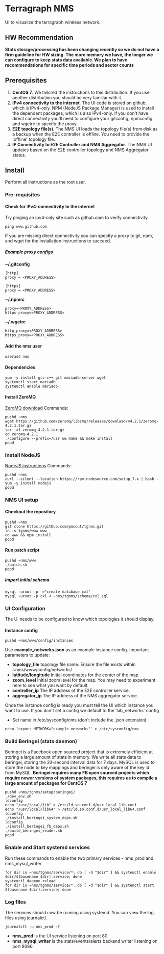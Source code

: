 # Terragraph NMS
UI to visualize the terragraph wireless network.

## HW Recommendation
**Stats storage/processing has been changing recently so we do not have a firm guideline for HW sizing. The more memory we have, the longer we can configure to keep stats data available. We plan to have recommendations for specific time periods and sector counts**

## Prerequisites
1. **CentOS 7**. We tailored the instructions to this distribution. If you use another distribution you should be very familiar with it.
2. **IPv4 connectivity to the internet**. The UI code is stored on github, which is IPv4-only. NPM (NodeJS Package Manager) is used to install the dependent packages, which is also IPv4-only. If you don't have direct connectivity you'll need to configure your gitconfig, npmconfig, and wgetrc to specify the proxy.
3. **E2E topology file(s)**. The NMS UI loads the topology file(s) from disk as a backup when the E2E controller is offline. You need to provide the 'offline' topology file.
4. **IP Connectivity to E2E Controller and NMS Aggregator**. The NMS UI updates based on the E2E controller topology and NMS Aggregator status.

## Install
Perform all instructions as the root user.
### Pre-requisites
#### Check for IPv4-connectivity to the internet
Try pinging an ipv4-only site such as github.com to verify connectivity.
```
ping www.github.com
```
If you are missing direct connectivity you can specify a proxy to git, npm, and wget for the installation instructions to succeed.
##### Example proxy configs
**~/.gitconfig**
```
[http]
proxy = <PROXY_ADDRESS>

[https]
proxy = <PROXY_ADDRESS>
```
**~/.npmrc**
```
proxy=<PROXY_ADDRESS>
https-proxy=<PROXY_ADDRESS>
```
**~/.wgetrc**
```
http_proxy=<PROXY_ADDRESS>
https_proxy=<PROXY_ADDRESS>
```
#### Add the nms user
```
useradd nms
```
#### Dependencies
```
yum -y install gcc-c++ git mariadb-server wget
systemctl start mariadb
systemctl enable mariadb
```
#### Install ZeroMQ
[ZeroMQ download](http://zeromq.org/intro:get-the-software)
Commands:
```
pushd ~nms
wget https://github.com/zeromq/libzmq/releases/download/v4.2.1/zeromq-4.2.1.tar.gz
tar -xf zeromq-4.2.1.tar.gz
cd zeromq-4.2.1
./configure --prefix=/usr && make && make install
popd
```
### Install NodeJS
[NodeJS instructions](https://nodejs.org/en/download/package-manager/#enterprise-linux-and-fedora)
Commands:
```
pushd ~nms
curl --silent --location https://rpm.nodesource.com/setup_7.x | bash -
yum -y install nodejs
popd
```
### NMS UI setup
#### Checkout the repository
```
pushd ~nms
git clone https://github.com/pmccut/tgnms.git
ln -s tgnms/www www
cd www && npm install
popd
```
#### Run patch script
```
pushd ~nms/www
./patch.sh
popd
```
##### Import initial schema
```
mysql -uroot -p -e"create database cxl"
mysql -uroot -p cxl < ~nms/tgnms/schema/cxl.sql
```
### UI Configuration
The UI needs to be configured to know which topologies it should display.
#### Instance config
```
pushd ~nms/www/config/instances
```
Use **example_networks.json** as an example instance config. Important parameters to update:
* **topology_file** topology file name. Ensure the file exists within ~nms/www/config/networks/
* **latitude/longitude** Initial coordinates for the center of the map.
* **zoom_level** Initial zoom level for the map. You may need to experiment here to see what you want by default.
* **controller_ip** The IP address of the E2E controller service.
* **aggregator_ip** The IP address of the NMS aggregator service.

Once the instance config is ready you must tell the UI which instance you want to use. If you don't set a config we default to the 'lab_networks' config
* Set name in /etc/sysconfig/nms (don't include the .json extension)
```
echo 'export NETWORK="example_networks"' > /etc/sysconfig/nms
```

### Build Beringei (stats daemon)
Beringei is a Facebook open sourced project that is extremely efficient at storing a large amount of stats in memory. We write all stats data to beringei, storing the 30-second interval data for 7 days. MySQL is used to store the node to key mappings and beringei is only aware of the key id from MySQL.
**Beringei requires many FB open sourced projects which require newer versions of system packages, this requires us to compile a large amount of packages for CentOS 7**
```
pushd ~nms/tgnms/setup/beringei/
./dev_env.sh
ldconfig
echo "/usr/local/lib" > /etc/ld.so.conf.d/usr_local_lib.conf
echo "/usr/local/lib64" > /etc/ld.so.conf.d/usr_local_lib64.conf
ldconfig
./install_beringei_system_deps.sh
ldconfig
./install_beringei_fb_deps.sh
./build_beringei_reader.sh
popd
```

### Enable and Start systemd services
Run these commands to enable the two primary services - nms_prod and nms_mysql_writer
```
for dir in ~nms/tgnms/service/*; do [ -d "$dir" ] && systemctl enable $dir/$(basename $dir).service; done
systemctl daemon-reload
for dir in ~nms/tgnms/service/*; do [ -d "$dir" ] && systemctl start $(basename $dir).service; done
```
### Log files
The services should now be running using systemd. You can view the log files using journalctl.
```
journalctl -u nms_prod -f
```
* **nms_prod** is the UI service listening on port 80.
* **nms_mysql_writer** is the stats/events/alerts backend writer listening on port 8086.
